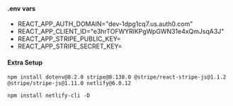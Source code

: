 #### .env vars

- REACT_APP_AUTH_DOMAIN="dev-1dpg1cq7.us.auth0.com"
- REACT_APP_CLIENT_ID="e3hrTOFWYRlKPgWpGWN31e4xQmJsqA3J"
- REACT_APP_STRIPE_PUBLIC_KEY=
- REACT_APP_STRIPE_SECRET_KEY=
 
#### Extra Setup

```
npm install dotenv@8.2.0 stripe@8.130.0 @stripe/react-stripe-js@1.1.2 @stripe/stripe-js@1.11.0 netlify@6.0.12
```

```
npm install netlify-cli -D
```
